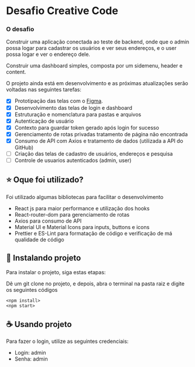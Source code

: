 # Desafio Creative Code
### O desafio

Construir uma aplicação conectada ao teste de backend, onde que o admin
possa logar para cadastrar os usuários e ver seus endereços, e o user possa
logar e ver o endereço dele.

Construir uma dashboard simples, composta por um sidemenu, header e
content.

O projeto ainda está em desenvolvimento e as próximas atualizações serão voltadas nas seguintes tarefas:

- [x] Prototipação das telas com o [Figma](https://www.figma.com/file/3I8bnzkiVOBLXuiAt4M0It/challenge-creative-code?node-id=0%3A1).
- [x] Desenvolvimento das telas de login e dashboard
- [x] Estruturação e nomenclatura para pastas e arquivos
- [x] Autenticação de usuário
- [x] Contexto para guardar token gerado após login for sucesso
- [x] Gerenciamento de rotas privadas tratamento de página não encontrada
- [x] Consumo de API com Axios e tratamento de dados (utilizada a API do GitHub)
- [ ] Criação das telas de cadastro de usuários, endereços e pesquisa
- [ ] Controle de usuarios autenticados (admin, user)

## ⭐ Oque foi utilizado?
Foi utilizado algumas bibliotecas para facilitar o desenvolvimento
- React js para maior performance e utilização dos hooks
- React-router-dom para gerenciamento de rotas
- Axios para consumo de API
- Material UI e Material Icons para inputs, buttons e icons
- Prettier e ES-Lint para formatação de código e verificação de má qualidade de código

## 🚀 Instalando projeto

Para instalar o projeto, siga estas etapas:

Dê um git clone no projeto, e depois, abra o terminal na pasta raiz e digite os seguintes códigos

```
<npm install>
<npm start>
```
## ☕ Usando projeto

Para fazer o login, utilize as seguintes credenciais:
- Login: admin
- Senha: admin
